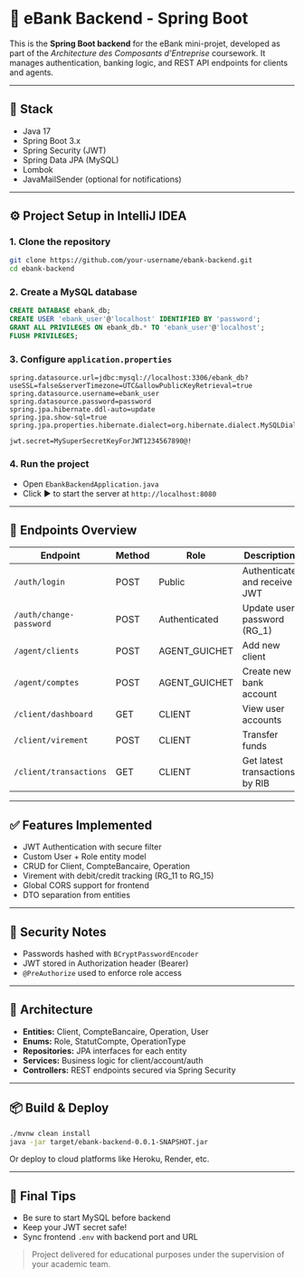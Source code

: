 # 🏦 eBank Backend - Spring Boot

This is the **Spring Boot backend** for the eBank mini-projet, developed as part of the *Architecture des Composants d’Entreprise* coursework. It manages authentication, banking logic, and REST API endpoints for clients and agents.

---

## 🚀 Stack
- Java 17
- Spring Boot 3.x
- Spring Security (JWT)
- Spring Data JPA (MySQL)
- Lombok
- JavaMailSender (optional for notifications)

---

## ⚙️ Project Setup in IntelliJ IDEA

### 1. Clone the repository
```bash
git clone https://github.com/your-username/ebank-backend.git
cd ebank-backend
```

### 2. Create a MySQL database
```sql
CREATE DATABASE ebank_db;
CREATE USER 'ebank_user'@'localhost' IDENTIFIED BY 'password';
GRANT ALL PRIVILEGES ON ebank_db.* TO 'ebank_user'@'localhost';
FLUSH PRIVILEGES;
```

### 3. Configure `application.properties`
```properties
spring.datasource.url=jdbc:mysql://localhost:3306/ebank_db?useSSL=false&serverTimezone=UTC&allowPublicKeyRetrieval=true
spring.datasource.username=ebank_user
spring.datasource.password=password
spring.jpa.hibernate.ddl-auto=update
spring.jpa.show-sql=true
spring.jpa.properties.hibernate.dialect=org.hibernate.dialect.MySQLDialect

jwt.secret=MySuperSecretKeyForJWT1234567890@!
```

### 4. Run the project
- Open `EbankBackendApplication.java`
- Click ▶️ to start the server at `http://localhost:8080`

---

## 🧪 Endpoints Overview
| Endpoint                     | Method | Role             | Description                          |
|-----------------------------|--------|------------------|--------------------------------------|
| `/auth/login`               | POST   | Public           | Authenticate and receive JWT         |
| `/auth/change-password`     | POST   | Authenticated    | Update user password (RG_1)          |
| `/agent/clients`            | POST   | AGENT_GUICHET    | Add new client                       |
| `/agent/comptes`            | POST   | AGENT_GUICHET    | Create new bank account              |
| `/client/dashboard`         | GET    | CLIENT           | View user accounts                   |
| `/client/virement`          | POST   | CLIENT           | Transfer funds                       |
| `/client/transactions`      | GET    | CLIENT           | Get latest transactions by RIB       |

---

## ✅ Features Implemented
- JWT Authentication with secure filter
- Custom User + Role entity model
- CRUD for Client, CompteBancaire, Operation
- Virement with debit/credit tracking (RG_11 to RG_15)
- Global CORS support for frontend
- DTO separation from entities

---

## 🔐 Security Notes
- Passwords hashed with `BCryptPasswordEncoder`
- JWT stored in Authorization header (Bearer)
- `@PreAuthorize` used to enforce role access

---

## 🧩 Architecture
- **Entities:** Client, CompteBancaire, Operation, User
- **Enums:** Role, StatutCompte, OperationType
- **Repositories:** JPA interfaces for each entity
- **Services:** Business logic for client/account/auth
- **Controllers:** REST endpoints secured via Spring Security

---

## 📦 Build & Deploy
```bash
./mvnw clean install
java -jar target/ebank-backend-0.0.1-SNAPSHOT.jar
```

Or deploy to cloud platforms like Heroku, Render, etc.

---

## 🧠 Final Tips
- Be sure to start MySQL before backend
- Keep your JWT secret safe!
- Sync frontend `.env` with backend port and URL

> Project delivered for educational purposes under the supervision of your academic team.
